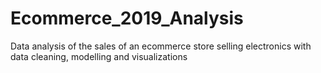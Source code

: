 # Ecommerce_2019_Analysis
Data analysis of the sales of an ecommerce store selling electronics with data cleaning, modelling and visualizations
